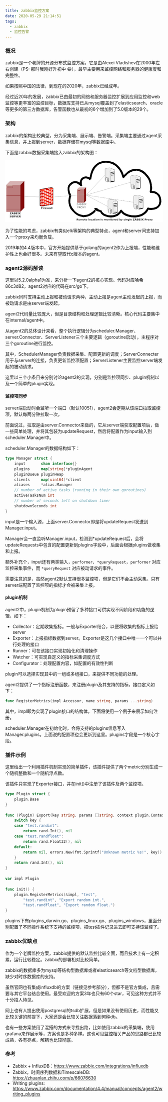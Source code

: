 ```yaml
---
title: zabbix监控方案
date: 2020-05-29 21:14:51
tags:
  - zabbix
  - 监控告警
---
```


### 概况

zabbix是一个老牌的开源分布式监控方案，它是由Alexei Vladishev在2000年左右创建（PS: 那时我刚好升初中 😀），最早主要用来监控网络和服务器的健康度和完整性。

如果按照中国的法律，到现在的2020年，zabbix已经成年。

经过近20年的发展，zabbix已由最初的网络和服务器监控扩展到应用监控和web监控等更丰富的监控目标，数据库支持已从mysql覆盖到了elasticsearch、oracle等更多的第三方数据库，告警函数也从最初的6个增加到了5.0版本的29个。

### 架构

zabbix的架构比较典型，分为采集端、展示端、告警端。采集端主要通过agent采集信息，并上报到server，数据存储在mysql等数据库中。

下面是zabbix数据采集端接入zabbix的架构图：

![zabbix-proxy](/images/zabbix-proxy.png)

为了性能的考虑，zabbix有类似elk等架构的典型特点，agent和server间支持加入一个proxy来均衡负载。

2019年的4.4版本中，官方开始提供基于golang的agent2作为上报端，性能和维护性上也会好很多。未来有望取代c版本的agent。

### agent2源码解读

这里以5.2.0alpha1为准，来分析一下agent2的核心实现。代码对应哈希86c3d82，agent2对应的代码在src/go下。

zabbix同时支持主动上报和被动请求两种，主动上报是agent主动发起的上报，而被动请求是由server端发起。

agent2代码量比较庞大，但是目录结构和处理逻辑比较清晰。核心代码主要集中在internal/agent中。

从agent2的总体设计来看，整个执行逻辑分为scheduler.Manager、server.Connector、ServerListener三个主要逻辑（goroutine启动），主程序对三个goroutine进行监控。

其中，SchedulerManager负责数据采集、配置更新的调度；ServerConnecter用于与server的连接，负责更新监控项配置；ServerListener主要监控server端发起的被动请求。

这里以三个小条目来分别讨论agent2的实现，分别是监控项同步、plugin机制以及一个简单的plugin实现。

#### 监控项同步

server端启动时会监听一个端口（默认10051），agent2会定期从该端口拉取监控项，默认每两分钟拉取一次。

前面说过，拉取是由server.Connector来做的，它从server端获取配置项后，做一些简单处理，并将其包装为updateRequest，然后将配置作为input输入到scheduler.Manager中。

scheduler.Manager的数据结构如下：

```go
type Manager struct {
	input       chan interface{}
	plugins     map[string]*pluginAgent
	pluginQueue pluginHeap
	clients     map[uint64]*client
	aliases     *alias.Manager
	// number of active tasks (running in their own goroutines)
	activeTasksNum int
	// number of seconds left on shutdown timer
	shutdownSeconds int
}
```

input是一个输入源，上面server.Connector即是将updateRequest发送到Manager.input。

Manager会一直监听Manager.input，检测到*updateRequest后，会将updateRequests中包含的配置更新到plugins字段中，后面会根据plugins做收集和上报。

额外补充个，input还有两类输入，`performer`、`*queryRequest`，`performer` 对应监控采集事件，而 `*queryRequest` 对应被动请求的事件。

需要注意的是，虽然agent2默认支持很多监控项，但是它们不会主动采集。只有server端配置了监控项的指标才会被采集上报。

#### plugin机制

agent2中，plugin机制为plugin预留了多种接口可供实现不同阶段和功能的逻辑，如下：

* Collector：定期收集指标。一般与Exporter结合，以便将收集的指标上报给server
* Exporter：上报指标数据到server。Exporter是这几个接口中唯一一个可以并行处理的接口
* Runner：可在该接口实现初始化和清理操作
* Watcher：可实现自定义的指标采集调度方式
* Configurator：处理配置内容，如配置的有效性判断

plugin可以选择实现其中的一组或多组接口，来提供不同功能的处理。

agent2提供了一个指标注册函数，来注册plugin及其支持的指标，接口定义如下：

```go
func RegisterMetrics(impl Accessor, name string, params ...string)
```

其中，impl即为实现了plugin接口的结构体，下面将使用一个例子来展示如何注册。

scheduler.Manager在初始化时，会将支持的plugins信息写入Manager.plugins。上面说的配置项也会更新到这里。plugins字段是一个核心字段。

### 插件示例

这里给出一个利用插件机制实现的简单插件，该插件提供了两个metric分别生成一个随机整数和一个随机浮点数。

该插件只实现了Exporter接口，并在init()中注册了该插件及两个监控项。

```go
type Plugin struct {
	plugin.Base
}

func (Plugin) Export(key string, params []string, context plugin.ContextProvider) (interface{}, error) {
	switch key {
	case "test.randint":
		return rand.Int(), nil
	case "test.randfloat":
		return rand.Float32(), nil
    default:
        return nil, errors.New(fmt.Sprintf("Unknown metric %s!", key))
	}
	return rand.Int(), nil
}

var impl Plugin

func init() {
	plugin.RegisterMetrics(&impl, "test",
		"test.randint", "Export random int.",
		"test.randfloat", "Export random float.")
}
```

plugins下有plugins_darwin.go、plugins_linux.go、plugins_windows，里面分别配置了不同操作系统下支持的监控项，把test插件记录进去即可支持该监控了。

### zabbix优缺点

作为一个老牌监控方案，zabbix提供的默认监控比较全面，而且技术上有一定积累，运行比较稳定。zabbix的部署相对比较简单。

zabbix的数据库多为mysql等结构型数据库或者elasticsearch等文档型数据库，缺少对时序数据库的支持。

虽然官网也有集成influxdb的方案（链接见参考部分），但都不是官方集成，且需要与其它平台结合使用。最受欢迎的方案3年也只有60个star，可见这种方式并不十分招人待见。

网上也有人提出使用postgresql的tsdb扩展，但是如果没有使用历史，而性能又比较关键的前提下，大家还是会比较关注数据落到何种db。

也有一些方案使用了混搭的方式来寻找出路，比如使用zabbix的采集端，使用grafana来作展示等，方案也是多种多样。这也可见监控相关产品的思路都已比较成熟，各有亮点，解耦也比较彻底。

### 参考

* Zabbix + InfluxDB：<https://www.zabbix.com/integrations/influxdb>
* Zabbix，时间序列数据和TimescaleDB: <https://zhuanlan.zhihu.com/p/66076630>
* Writing plugins: <https://www.zabbix.com/documentation/4.4/manual/concepts/agent2/writing_plugins>
